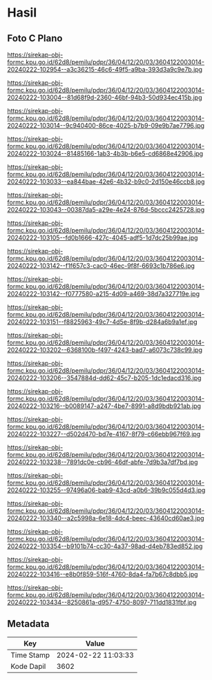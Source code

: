 # Hasil

## Foto C Plano

https://sirekap-obj-formc.kpu.go.id/62d8/pemilu/pdpr/36/04/12/20/03/3604122003014-20240222-102954--a3c36215-46c6-49f5-a9ba-393d3a9c9e7b.jpg

https://sirekap-obj-formc.kpu.go.id/62d8/pemilu/pdpr/36/04/12/20/03/3604122003014-20240222-103004--81d68f9d-2360-46bf-94b3-50d934ec415b.jpg

https://sirekap-obj-formc.kpu.go.id/62d8/pemilu/pdpr/36/04/12/20/03/3604122003014-20240222-103014--9c940400-86ce-4025-b7b9-09e9b7ae7796.jpg

https://sirekap-obj-formc.kpu.go.id/62d8/pemilu/pdpr/36/04/12/20/03/3604122003014-20240222-103024--81485166-1ab3-4b3b-b6e5-cd6868e42906.jpg

https://sirekap-obj-formc.kpu.go.id/62d8/pemilu/pdpr/36/04/12/20/03/3604122003014-20240222-103033--ea844bae-42e6-4b32-b9c0-2d150e46ccb8.jpg

https://sirekap-obj-formc.kpu.go.id/62d8/pemilu/pdpr/36/04/12/20/03/3604122003014-20240222-103043--00387da5-a29e-4e24-876d-5bccc2425728.jpg

https://sirekap-obj-formc.kpu.go.id/62d8/pemilu/pdpr/36/04/12/20/03/3604122003014-20240222-103105--fd0b1666-427c-4045-adf5-1d7dc25b99ae.jpg

https://sirekap-obj-formc.kpu.go.id/62d8/pemilu/pdpr/36/04/12/20/03/3604122003014-20240222-103142--f1f657c3-cac0-46ec-9f8f-6693c1b786e6.jpg

https://sirekap-obj-formc.kpu.go.id/62d8/pemilu/pdpr/36/04/12/20/03/3604122003014-20240222-103142--f0777580-a215-4d09-a469-38d7a327719e.jpg

https://sirekap-obj-formc.kpu.go.id/62d8/pemilu/pdpr/36/04/12/20/03/3604122003014-20240222-103151--f8825963-49c7-4d5e-8f9b-d284a6b9a1ef.jpg

https://sirekap-obj-formc.kpu.go.id/62d8/pemilu/pdpr/36/04/12/20/03/3604122003014-20240222-103202--6368100b-f497-4243-bad7-a6073c738c99.jpg

https://sirekap-obj-formc.kpu.go.id/62d8/pemilu/pdpr/36/04/12/20/03/3604122003014-20240222-103206--3547884d-dd62-45c7-b205-1dc1edacd316.jpg

https://sirekap-obj-formc.kpu.go.id/62d8/pemilu/pdpr/36/04/12/20/03/3604122003014-20240222-103216--b0089147-a247-4be7-8991-a8d9bdb921ab.jpg

https://sirekap-obj-formc.kpu.go.id/62d8/pemilu/pdpr/36/04/12/20/03/3604122003014-20240222-103227--d502d470-bd7e-4167-8f79-c66ebb967f69.jpg

https://sirekap-obj-formc.kpu.go.id/62d8/pemilu/pdpr/36/04/12/20/03/3604122003014-20240222-103238--7891dc0e-cb96-46df-abfe-7d9b3a7df7bd.jpg

https://sirekap-obj-formc.kpu.go.id/62d8/pemilu/pdpr/36/04/12/20/03/3604122003014-20240222-103255--97496a06-bab9-43cd-a0b6-39b9c055d4d3.jpg

https://sirekap-obj-formc.kpu.go.id/62d8/pemilu/pdpr/36/04/12/20/03/3604122003014-20240222-103340--a2c5998a-6e18-4dc4-beec-43640cd60ae3.jpg

https://sirekap-obj-formc.kpu.go.id/62d8/pemilu/pdpr/36/04/12/20/03/3604122003014-20240222-103354--b9101b74-cc30-4a37-98ad-d4eb783ed852.jpg

https://sirekap-obj-formc.kpu.go.id/62d8/pemilu/pdpr/36/04/12/20/03/3604122003014-20240222-103416--e8b0f859-516f-4760-8da4-fa7b67c8dbb5.jpg

https://sirekap-obj-formc.kpu.go.id/62d8/pemilu/pdpr/36/04/12/20/03/3604122003014-20240222-103434--8250861a-d957-4750-8097-711dd1831fbf.jpg


## Metadata

| Key        | Value               |
| ---------- | ------------------- |
| Time Stamp | 2024-02-22 11:03:33 |
| Kode Dapil | 3602                |



